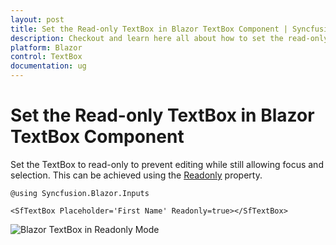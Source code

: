 ```yaml
---
layout: post
title: Set the Read-only TextBox in Blazor TextBox Component | Syncfusion
description: Checkout and learn here all about how to set the read-only TextBox in Syncfusion Blazor TextBox component and more.
platform: Blazor
control: TextBox
documentation: ug
---
```


# Set the Read-only TextBox in Blazor TextBox Component

Set the TextBox to read-only to prevent editing while still allowing focus and selection. This can be achieved using the [Readonly](https://help.syncfusion.com/cr/blazor/Syncfusion.Blazor.Inputs.SfTextBox.html#Syncfusion_Blazor_Inputs_SfTextBox_Readonly) property.

```cshtml
@using Syncfusion.Blazor.Inputs

<SfTextBox Placeholder='First Name' Readonly=true></SfTextBox>
```

![Blazor TextBox in Readonly Mode](../images/blazor-textbox-disable-state.png)